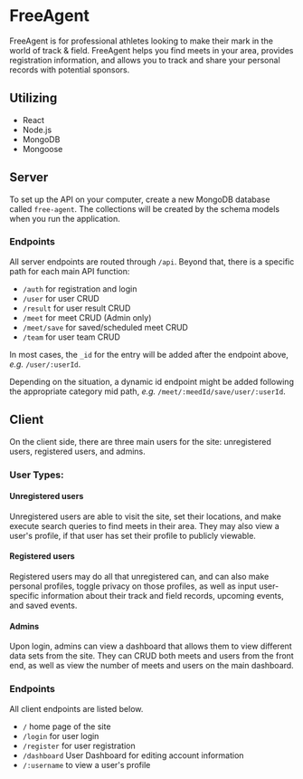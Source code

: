 # FreeAgent

FreeAgent is for professional athletes looking to make their mark in the world of track & field. FreeAgent helps you find meets in your area, provides registration information, and allows you to track and share your personal records with potential sponsors.

## Utilizing
- React
- Node.js
- MongoDB
- Mongoose

## Server
To set up the API on your computer, create a new MongoDB database called `free-agent`. The collections will be created by the schema models when you run the application.

### Endpoints
All server endpoints are routed through `/api`. Beyond that, there is a specific path for each main API function:
- `/auth` for registration and login
- `/user` for user CRUD
- `/result` for user result CRUD
- `/meet` for meet CRUD (Admin only)
- `/meet/save` for saved/scheduled meet CRUD
- `/team` for user team CRUD

In most cases, the `_id` for the entry will be added after the endpoint above, *e.g.* `/user/:userId`.

Depending on the situation, a dynamic id endpoint might be added following the appropriate category mid path, *e.g.* `/meet/:meedId/save/user/:userId`.

## Client
On the client side, there are three main users for the site: unregistered users, registered users, and admins.

### User Types:

#### Unregistered users
Unregistered users are able to visit the site, set their locations, and make execute search queries to find meets in their area. They may also view a user's profile, if that user has set their profile to publicly viewable.

#### Registered users
Registered users may do all that unregistered can, and can also make personal profiles, toggle privacy on those profiles, as well as input user-specific information about their track and field records, upcoming events, and saved events.

#### Admins
Upon login, admins can view a dashboard that allows them to view different data sets from the site. They can CRUD both meets and users from the front end, as well as view the number of meets and users on the main dashboard.

### Endpoints
All client endpoints are listed below.
- `/` home page of the site
- `/login` for user login
- `/register` for user registration
- `/dashboard` User Dashboard for editing account information
- `/:username` to view a user's profile
